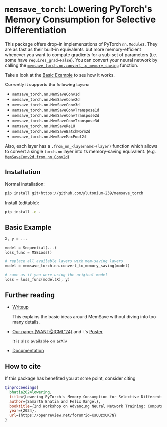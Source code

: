 # `memsave_torch`: Lowering PyTorch's Memory Consumption for Selective Differentiation

This package offers drop-in implementations of PyTorch `nn.Module`s.
They are as fast as their built-in equivalents, but more memory-efficient whenever you want to compute gradients for a sub-set of parameters (i.e. some have `requires_grad=False`).
You can convert your neural network by calling the [`memsave_torch.nn.convert_to_memory_saving`](https://memsave-torch.readthedocs.io/en/stable/api/nn/index.html#memsave_torch.nn.convert_to_memory_saving) function.

Take a look at the [Basic Example](#basic-example) to see how it works.

Currently it supports the following layers:
- `memsave_torch.nn.MemSaveConv1d`
- `memsave_torch.nn.MemSaveConv2d`
- `memsave_torch.nn.MemSaveConv3d`
- `memsave_torch.nn.MemSaveConvTranspose1d`
- `memsave_torch.nn.MemSaveConvTranspose2d`
- `memsave_torch.nn.MemSaveConvTranspose3d`
- `memsave_torch.nn.MemSaveReLU`
- `memsave_torch.nn.MemSaveBatchNorm2d`
- `memsave_torch.nn.MemSaveMaxPool2d`

Also, each layer has a `.from_nn_<layername>(layer)` function which allows to convert a single `torch.nn` layer into its memory-saving equivalent. (e.g. [`MemSaveConv2d.from_nn_Conv2d`](https://memsave-torch.readthedocs.io/en/stable/api/nn/memsave_torch.nn.MemSaveConv2d.html))

## Installation

Normal installation:
```bash
pip install git+https://github.com/plutonium-239/memsave_torch
```

Install (editable):
```bash
pip install -e .
```

## Basic Example

```python
X, y = ...

model = Sequential(...)
loss_func = MSELoss()

# replace all available layers with mem-saving layers
model = memsave_torch.nn.convert_to_memory_saving(model)

# same as if you were using the original model
loss = loss_func(model(X), y)
```

## Further reading

- [Writeup](https://github.com/plutonium-239/memsave_torch/blob/llm/experiments/writeup.md)

  This explains the basic ideas around MemSave without diving into too many details.

- [Our paper (WANT@ICML'24)](https://openreview.net/pdf?id=KsUUzxUK7N) and it's [Poster](https://github.com/plutonium-239/memsave_torch/blob/main/memsave_poster.pdf)
  
  It is also available on [arXiv](https://arxiv.org/abs/2404.12406)

- [Documentation](https://memsave-torch.readthedocs.io/)
<!-- - [Link to more examples]()
- [Link to paper/experiments folder]()-->

## How to cite

If this package has benefited you at some point, consider citing

```bibtex
@inproceedings{
  bhatia2024lowering,
  title={Lowering PyTorch's Memory Consumption for Selective Differentiation},
  author={Samarth Bhatia and Felix Dangel},
  booktitle={2nd Workshop on Advancing Neural Network Training: Computational Efficiency, Scalability, and Resource Optimization (WANT@ICML 2024)},
  year={2024},
  url={https://openreview.net/forum?id=KsUUzxUK7N}
}
```
